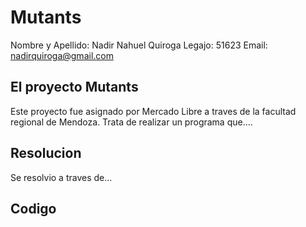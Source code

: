 # Mutants
Nombre y Apellido: Nadir Nahuel Quiroga
Legajo: 51623
Email: nadirquiroga@gmail.com
## El proyecto Mutants
Este proyecto fue asignado por Mercado Libre a traves de la facultad regional de Mendoza.
Trata de realizar un programa que....
## Resolucion
Se resolvio a traves de...
## Codigo

